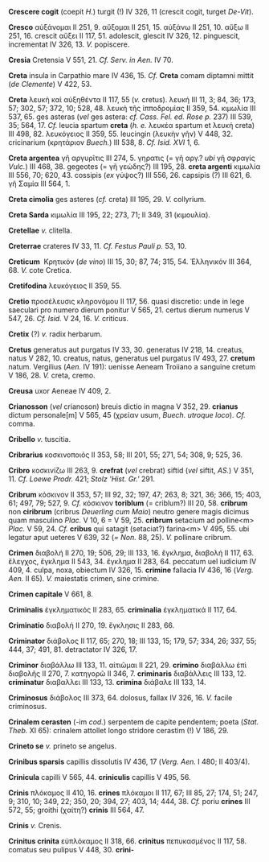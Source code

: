 **Crescere cogit** (coepit *H.*) turgit (!) IV 326, 11 (crescit cogit,
turget *De-Vit*).

**Cresco** αὐξάνομαι II 251, 9. αὔξομαι II 251, 15. αὐξάνω II 251, 10.
αὔξω II 251, 16. crescit αὔξει II 117, 51. adolescit, glescit IV 326,
12. pinguescit, incrementat IV 326, 13. *V.* popiscere.

**Cresia** Cretensia V 551, 21. *Cf. Serv. in Aen.* IV 70.

**Creta** insula in Carpathio mare IV 436, 15. *Cf.* **Creta** comam
diptamni mittit (*de Clemente*) V 422, 53.

**Creta** λευκὴ καὶ αὐξηθέντα II 117, 55 (*v.* cretus). λευκή III 11, 3;
84, 36; 173, 57; 302, 57; 372, 10; 528, 48. λευκὴ τῆς ἱπποδρομίας II
359, 54. κιμωλία III 537, 65. ges asteras (*vel* ges astera: *cf. Cass.
Fel. ed. Rose p.* 237) III 539, 35; 564, 17. *Cf.* leucia spartum
**creta** (*h. e.* λευκέα spartum et λευκή creta) III 498, 82.
λευκόγειος II 359, 55. leucingin (λευκὴv γῆν) V 448, 32. cricinarium
(κρητάριον *Buech.*) III 538, 8. *Cf. Isid. XVI* 1, 6.

**Creta argentea** γῆ αργυρῖτις III 274, 5. γηρατις (= γῆ αργ.? *ubi* γῆ
σφραγίς *Vulc.*) III 468, 38. gegeotes (= γῆ γεώδης?) III 195, 28.
**creta argenti** κιμωλία III 556, 70; 620, 43. cossipis (*ex* γύψος?)
III 556, 26. capsipis (?) III 621, 6. γῆ Σαμία III 564, 1.

**Creta cimolia** ges asteres (*cf.* creta) III 195, 29. *V.* collyrium.

**Creta Sarda** κιμωλία III 195, 22; 273, 71; II 349, 31 (κιμουλία).

**Cretellae** *v.* clitella.

**Creterrae** crateres IV 33, 11. *Cf. Festus Pauli p.* 53, 10.

**Creticum**  Κρητικόν (*de vino*) III 15, 30; 87, 74; 315, 54.
Ἑλληνικόν III 364, 68. *V.* cote Cretica.

**Cretifodina** λευκόγειος II 359, 55.

**Cretio** προσέλευσις κληρονόμου II 117, 56. quasi discretio: unde in
lege saeculari pro numero dierum ponitur V 565, 21. certus dierum
numerus V 547, 26. *Cf. Isid.* V 24, 16. *V.* criticus.

**Cretix** (?) *v.* radix herbarum.

**Cretus** generatus aut purgatus IV 33, 30. generatus IV 218, 14.
creatus, natus V 282, 10. creatus, natus, generatus uel purgatus IV 493,
27. **cretum** natum. Vergilius (*Aen.* IV 191): uenisse Aeneam Troiiano
a sanguine cretum V 186, 28. *V.* creta, cremo.

**Creusa** uxor Aeneae IV 409, 2.

**Crianosson** (*vel* crianoson) breuis dictio in magna V 352, 29.
**crianus** dictum personale[m] V 565, 45 (χρείαν usum, *Buech.
utroque loco*). *Cf.* comma.

**Cribello** *v.* tuscitia.

**Cribrarius** κοσκινοποιός II 353, 58; III 201, 55; 271, 54; 308, 9;
525, 36.

**Cribro** κοσκινίζω III 263, 9. **crefrat** (*vel* crebrat) siftid
(*vel* siftit, *AS.*) V 351, 11. *Cf. Loewe Prodr.* 421; *Stolz 'Hist.
Gr.'* 291.

**Cribrum** κόσκινον II 353, 57; III 92, 32; 197, 47; 263, 8; 321, 36;
366, 15; 403, 61; 497, 79; 527, 9. *Cf.* κόσκινον **toriblum** (=
criblum?) III 20, 58. **cribrum** non **ciribrum** (cribrus *Deuerling
cum Maio*) neutro genere magis dicimus quam masculino *Plac.* V 10, 6 =
V 59, 25. **cribrum** setacium ad polline\<m\> *Plac.* V 59, 24. *Cf.*
**cribus** qui satagit (setaciat?) farina\<m\> V 495, 55. ubi legatur
aput ueteres V 639, 32 (*= Non.* 88, 25). *V.* pollinare cribrum.

**Crimen** διαβολή II 270, 19; 506, 29; III 133, 16. ἔγκλημα, διαβολή II
117, 63. ἔλεγχος, ἔγκλημα II 543, 34. ἔγκλημα II 283, 64. peccatum uel
iudicium IV 409, 4. culpa, noxa, obiectum IV 326, 15. **crimine**
fallacia IV 436, 16 (*Verg. Aen.* II 65). *V.* maiestatis crimen, sine
crimine.

**Crimen capitale** V 661, 8.

**Criminalis** ἐγκληματικός II 283, 65. **criminalia** ἐγκληματικά II
117, 64.

**Criminatio** διαβολή II 270, 19. ἔγκλησις II 283, 66.

**Criminator** διάβολος II 117, 65; 270, 18; III 133, 15; 179, 57; 334,
26; 337, 55; 444, 37; 491, 81. detractator IV 326, 17.

**Criminor** διαβάλλω III 133, 11. αἰτιῶμαι II 221, 29. **crimino**
διαβάλλω ἐπὶ διαβολῆς II 270, 7. κατηγορῶ II 346, 7. **criminaris**
διαβάλλεις III 133, 12. **criminatur** διαβαλλει III 133, 13.
**crimina** διάβαλε III 133, 14.

**Criminosus** διάβολος III 373, 64. dolosus, fallax IV 326, 16. *V.*
facile criminosus.

**Crinalem cerasten** (-im *cod.*) serpentem de capite pendentem; poeta
(*Stat. Theb.* XI 65): crinalem attollet longo stridore cerastim (!) V
186, 29.

**Crineto se** *v.* prineto se angelus.

**Crinibus sparsis** capillis dissolutis IV 436, 17 (*Verg. Aen.* I
480; II 403/4).

**Crinicula** capilli V 565, 44. **criniculis** capillis V 495, 56.

**Crinis** πλόκαμος II 410, 16. **crines** πλόκαμοι II 117, 67; III 85,
27; 174, 51; 247, 9; 310, 10; 349, 22; 350, 20; 394, 27; 403, 14; 444,
38. *Cf.* poriu **crines** III 572, 55; groithi (χαίτη?) **crinis** III
564, 47.

**Crinis** *v.* Crenis.

**Crinitus crinita** εὐπλόκαμος II 318, 66. **crinitus** πεπυκασμένος II
117, 58. comatus seu pulipus V 448, 30. **crini-­**
